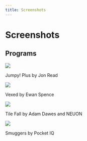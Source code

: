 ```yaml
---
title: Screenshots
---
```


# Screenshots

## Programs

<div class="screenshot-iphone-13-pro-landscape"><img src="/images/jumpy.png"></div>

<p class="caption">Jumpy! Plus by Jon Read</p>

<div class="screenshot-iphone-13-pro-landscape"><img src="/images/vexed.png"></div>

<p class="caption">Vexed by Ewan Spence</p>

<div class="screenshot-iphone-13-pro-landscape"><img src="/images/tile-fall.png"></div>

<p class="caption">Tile Fall by Adam Dawes and NEUON</p>

<div class="screenshot-ipad-pro-11-landscape"><img src="/images/smuggers.png"></div>

<p class="caption">Smuggers by Pocket IQ</p>
